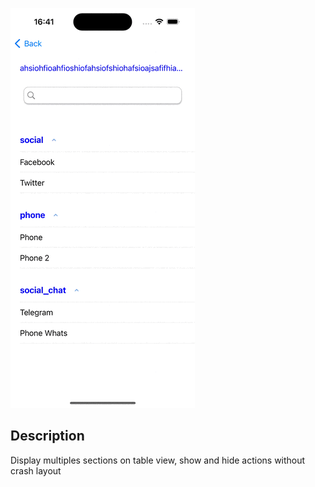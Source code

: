 ![Project Demo](demo.gif)

## Description
Display multiples sections on table view, show and hide actions without crash layout